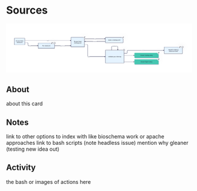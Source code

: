 #  Sources


![visual](./assets/dt_sources.svg)

## About

about this card


## Notes

link to other options to index with like bioschema work or apache approaches
link to bash scripts (note headless issue)
mention why gleaner (testing new idea out)

## Activity

the bash or images of actions here
